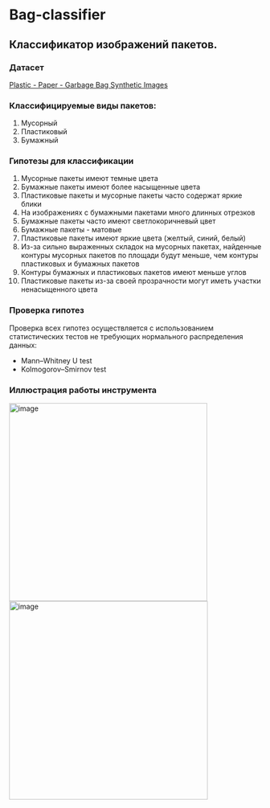 # Bag-classifier


## Классификатор изображений пакетов.

### Датасет 

[Plastic - Paper - Garbage Bag Synthetic Images](https://www.kaggle.com/datasets/vencerlanz09/plastic-paper-garbage-bag-synthetic-images?resource=download)


### Классифицируемые виды пакетов:

1) Мусорный
2) Пластиковый
3) Бумажный

### Гипотезы для классификации

1) Мусорные пакеты имеют темные цвета
2) Бумажные пакеты имеют более насыщенные цвета
3) Пластиковые пакеты и мусорные пакеты часто содержат яркие блики
4) На изображениях с бумажными пакетами много длинных отрезков
5) Бумажные пакеты часто имеют светлокоричневый цвет
6) Бумажные пакеты - матовые
7) Пластиковые пакеты имеют яркие цвета (желтый, синий, белый) 
8) Из-за сильно выраженных складок на мусорных пакетах, найденные контуры мусорных пакетов по площади будут меньше, чем контуры пластиковых и бумажных пакетов
9) Контуры бумажных и пластиковых пакетов имеют меньше углов
10) Пластиковые пакеты из-за своей прозрачности могут иметь участки ненасыщенного цвета

### Проверка гипотез

Проверка всех гипотез осуществляется с использованием статистических тестов не требующих нормального распределения данных:

- Mann–Whitney U test
- Kolmogorov–Smirnov test


### Иллюстрация работы инструмента

<img width="394" alt="image" src="https://github.com/user-attachments/assets/20e93bac-6b21-4355-a45f-3dbd2b9fef27" />

<img width="395" alt="image" src="https://github.com/user-attachments/assets/8f15fb9d-31c2-4a20-883b-20714104b1f0" />






